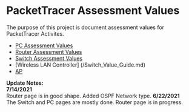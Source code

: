 # PacketTracer Assessment Values
The purpose of this project is document assessment values for PacketTracer Activites. 

* [PC Assessment Values](/PC_Value_Guide.md)
* [Router Assessment Values](/Router_Value_Guide.md)
* [Switch Assessment Values](/Switch_Value_Guide.md)
* [Wireless LAN Controller] (/Switch_Value_Guide.md)
* [AP](/AP_Value_Guide.md)

**Update Notes:**  
__7/14/2021__  
Router page is in good shape. Added OSPF Network type.
__6/22/2021__  
The Switch and PC pages are mostly done. Router page is in progress.
